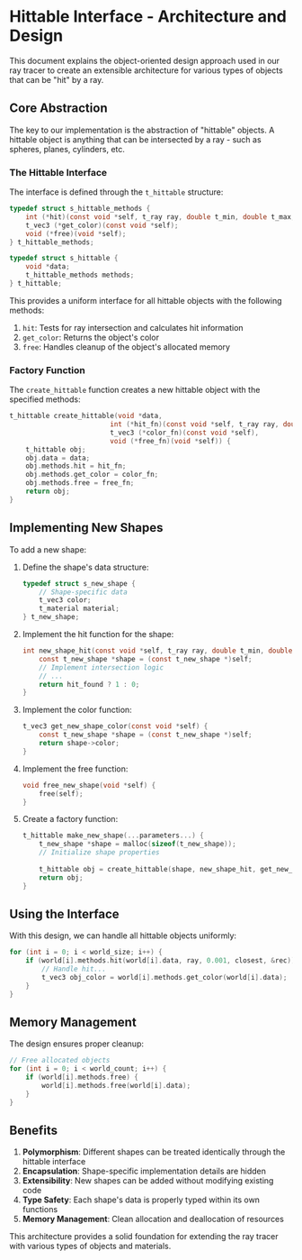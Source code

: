 # Hittable Interface - Architecture and Design

This document explains the object-oriented design approach used in our ray tracer to create an extensible architecture for various types of objects that can be "hit" by a ray.

## Core Abstraction

The key to our implementation is the abstraction of "hittable" objects. A hittable object is anything that can be intersected by a ray - such as spheres, planes, cylinders, etc.

### The Hittable Interface

The interface is defined through the `t_hittable` structure:

```c
typedef struct s_hittable_methods {
    int (*hit)(const void *self, t_ray ray, double t_min, double t_max, t_hit_record *rec);
    t_vec3 (*get_color)(const void *self);
    void (*free)(void *self);
} t_hittable_methods;

typedef struct s_hittable {
    void *data;
    t_hittable_methods methods;
} t_hittable;
```

This provides a uniform interface for all hittable objects with the following methods:

1. `hit`: Tests for ray intersection and calculates hit information
2. `get_color`: Returns the object's color
3. `free`: Handles cleanup of the object's allocated memory

### Factory Function

The `create_hittable` function creates a new hittable object with the specified methods:

```c
t_hittable create_hittable(void *data, 
                         int (*hit_fn)(const void *self, t_ray ray, double t_min, double t_max, t_hit_record *rec),
                         t_vec3 (*color_fn)(const void *self), 
                         void (*free_fn)(void *self)) {
    t_hittable obj;
    obj.data = data;
    obj.methods.hit = hit_fn;
    obj.methods.get_color = color_fn;
    obj.methods.free = free_fn;
    return obj;
}
```

## Implementing New Shapes

To add a new shape:

1. Define the shape's data structure:
   ```c
   typedef struct s_new_shape {
       // Shape-specific data
       t_vec3 color;
       t_material material;
   } t_new_shape;
   ```

2. Implement the hit function for the shape:
   ```c
   int new_shape_hit(const void *self, t_ray ray, double t_min, double t_max, t_hit_record *rec) {
       const t_new_shape *shape = (const t_new_shape *)self;
       // Implement intersection logic
       // ...
       return hit_found ? 1 : 0;
   }
   ```

3. Implement the color function:
   ```c
   t_vec3 get_new_shape_color(const void *self) {
       const t_new_shape *shape = (const t_new_shape *)self;
       return shape->color;
   }
   ```

4. Implement the free function:
   ```c
   void free_new_shape(void *self) {
       free(self);
   }
   ```

5. Create a factory function:
   ```c
   t_hittable make_new_shape(...parameters...) {
       t_new_shape *shape = malloc(sizeof(t_new_shape));
       // Initialize shape properties
       
       t_hittable obj = create_hittable(shape, new_shape_hit, get_new_shape_color, free_new_shape);
       return obj;
   }
   ```

## Using the Interface

With this design, we can handle all hittable objects uniformly:

```c
for (int i = 0; i < world_size; i++) {
    if (world[i].methods.hit(world[i].data, ray, 0.001, closest, &rec)) {
        // Handle hit...
        t_vec3 obj_color = world[i].methods.get_color(world[i].data);
    }
}
```

## Memory Management

The design ensures proper cleanup:

```c
// Free allocated objects
for (int i = 0; i < world_count; i++) {
    if (world[i].methods.free) {
        world[i].methods.free(world[i].data);
    }
}
```

## Benefits

1. **Polymorphism**: Different shapes can be treated identically through the hittable interface
2. **Encapsulation**: Shape-specific implementation details are hidden
3. **Extensibility**: New shapes can be added without modifying existing code
4. **Type Safety**: Each shape's data is properly typed within its own functions
5. **Memory Management**: Clean allocation and deallocation of resources

This architecture provides a solid foundation for extending the ray tracer with various types of objects and materials.
